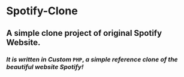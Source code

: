 # Spotify-Clone

##  **A simple clone project of original Spotify Website.**

###  _It is written in Custom_ `PHP`, _a simple reference clone of the beautiful website Spotify!_
